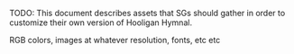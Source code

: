 TODO: This document describes assets that SGs should gather in order to customize their own version of Hooligan Hymnal.

RGB colors, images at whatever resolution, fonts, etc etc
